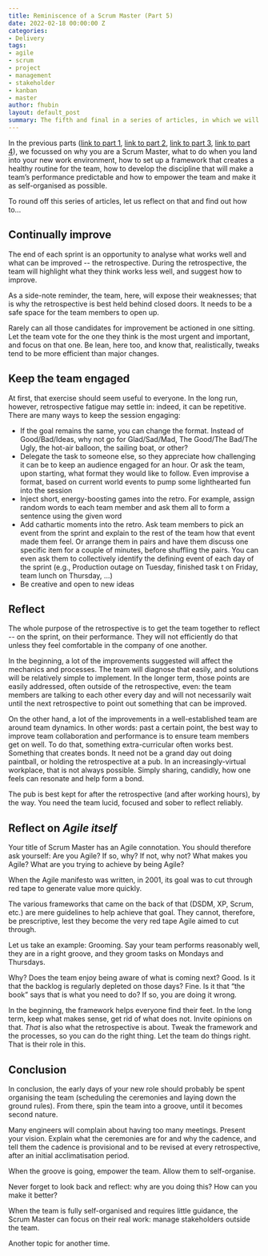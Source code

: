 ```yaml
---
title: Reminiscence of a Scrum Master (Part 5)
date: 2022-02-18 00:00:00 Z
categories:
- Delivery
tags:
- agile
- scrum
- project
- management
- stakeholder
- kanban
- master
author: fhubin
layout: default_post
summary: The fifth and final in a series of articles, in which we will explore the qualities and behaviours necessary to be an effective Scrum Master and why those qualities and behaviours are important in specific situations.
---
```


In the previous parts ([link to part 1](https://blog.scottlogic.com/2021/10/18/reminiscence-of-a-scrum-master-part-i.html), [link to part 2](https://blog.scottlogic.com/2021/11/17/reminiscence-of-a-scrum-master-part-ii.html), [link to part 3](https://blog.scottlogic.com/2021/12/17/reminiscence-of-a-scrum-master-part-iii.html), [link to part 4](https://blog.scottlogic.com/2022/01/21/reminiscence-of-a-scrum-master-part-iv.html)), we focussed on why you are a Scrum Master, what to do when you land into your new work environment, how to set up a framework that creates a healthy routine for the team, how to develop the discipline that will make a team’s performance predictable and how to empower the team and make it as self-organised as possible.

To round off this series of articles, let us reflect on that and find out how to...

## Continually improve

The end of each sprint is an opportunity to analyse what works well and what can be improved -- the retrospective. During the retrospective, the team will highlight what they think works less well, and suggest how to improve.

As a side-note reminder, the team, here, will expose their weaknesses; that is why the retrospective is best held behind closed doors. It needs to be a safe space for the team members to open up.

Rarely can all those candidates for improvement be actioned in one sitting. Let the team vote for the one they think is the most urgent and important, and focus on that one. Be lean, here too, and know that, realistically, tweaks tend to be more efficient than major changes.

## Keep the team engaged

At first, that exercise should seem useful to everyone. In the long run, however, retrospective fatigue may settle in: indeed, it can be repetitive. There are many ways to keep the session engaging:

* If the goal remains the same, you can change the format. Instead of Good/Bad/Ideas, why not go for Glad/Sad/Mad, The Good/The Bad/The Ugly, the hot-air balloon, the sailing boat, or other?
* Delegate the task to someone else, so they appreciate how challenging it can be to keep an audience engaged for an hour. Or ask the team, upon starting, what format they would like to follow. Even improvise a format, based on current world events to pump some lighthearted fun into the session
* Inject short, energy-boosting games into the retro. For example, assign random words to each team member and ask them all to form a sentence using the given word
* Add cathartic moments into the retro. Ask team members to pick an event from the sprint and explain to the rest of the team how that event made them feel. Or arrange them in pairs and have them discuss one specific item for a couple of minutes, before shuffling the pairs. You can even ask them to collectively identify the defining event of each day of the sprint (e.g., Production outage on Tuesday, finished task t on Friday, team lunch on Thursday, …)
* Be creative and open to new ideas

## Reflect

The whole purpose of the retrospective is to get the team together to reflect -- on the sprint, on their performance. They will not efficiently do that unless they feel comfortable in the company of one another.

In the beginning, a lot of the improvements suggested will affect the mechanics and processes. The team will diagnose that easily, and solutions will be relatively simple to implement. In the longer term, those points are easily addressed, often outside of the retrospective, even: the team members are talking to each other every day and will not necessarily wait until the next retrospective to point out something that can be improved.

On the other hand, a lot of the improvements in a well-established team are around team dynamics. In other words: past a certain point, the best way to improve team collaboration and performance is to ensure team members get on well. To do that, something extra-curricular often works best. Something that creates bonds. It need not be a grand day out doing paintball, or holding the retrospective at a pub. In an increasingly-virtual workplace, that is not always possible. Simply sharing, candidly, how one feels can resonate and help form a bond.

The pub is best kept for after the retrospective (and after working hours), by the way. You need the team lucid, focused and sober to reflect reliably.

## Reflect on _Agile itself_

Your title of Scrum Master has an Agile connotation. You should therefore ask yourself: Are you Agile? If so, why? If not, why not? What makes you Agile? What are you trying to achieve by being Agile?

When the Agile manifesto was written, in 2001, its goal was to cut through red tape to generate value more quickly.

The various frameworks that came on the back of that (DSDM, XP, Scrum, etc.) are mere guidelines to help achieve that goal. They cannot, therefore, be prescriptive, lest they become the very red tape Agile aimed to cut through.

Let us take an example: Grooming. Say your team performs reasonably well, they are in a right groove, and they groom tasks on Mondays and Thursdays.

Why? Does the team enjoy being aware of what is coming next? Good. Is it that the backlog is regularly depleted on those days? Fine. Is it that “the book” says that is what you need to do? If so, you are doing it wrong.

In the beginning, the framework helps everyone find their feet. In the long term, keep what makes sense, get rid of what does not. Invite opinions on that. _That_ is also what the retrospective is about. Tweak the framework and the processes, so you can do the right thing. Let the team do things right. That is their role in this.

## Conclusion

In conclusion, the early days of your new role should probably be spent organising the team (scheduling the ceremonies and laying down the ground rules). From there, spin the team into a groove, until it becomes second nature.

Many engineers will complain about having too many meetings. Present your vision. Explain what the ceremonies are for and why the cadence, and tell them the cadence is provisional and to be revised at every retrospective, after an initial acclimatisation period.

When the groove is going, empower the team. Allow them to self-organise.

Never forget to look back and reflect: why are you doing this? How can you make it better?

When the team is fully self-organised and requires little guidance, the Scrum Master can focus on their real work: manage stakeholders outside the team.

Another topic for another time.
